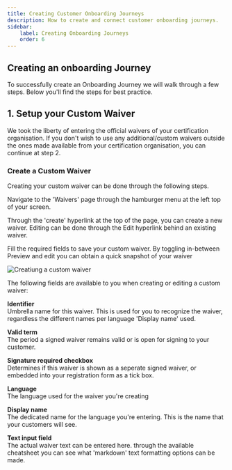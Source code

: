 ```yaml
---
title: Creating Customer Onboarding Journeys
description: How to create and connect customer onboarding journeys.
sidebar:
    label: Creating Onboarding Journeys
    order: 6
---
```


## Creating an onboarding Journey
To successfully create an Onboarding Journey we will walk through a few steps. Below you'll find the steps for best practice.
<!-- 1. **1.** Setup your Custom Waivers
2. **2.** Set out the different journeys (and customize registration forms)
3. **3.** Connect the desired waivers to each Journey  -->

## 1. Setup your Custom Waiver
We took the liberty of entering the official waivers of your certification organisation. If you don't wish to use any additional/custom waivers outside the ones made available from your certification organisation, you can continue at step 2. 

### Create a Custom Waiver
Creating your custom waiver can be done through the following steps.  

<div class="text-grid">
  <div class="text-item">
    <p>Navigate to the 'Waivers' page through the hamburger menu at the left top of your screen.</p>
  </div>
  <div class="text-item">
    <p>Through the 'create' hyperlink at the top of the page, you can create a new waiver. Editing can be done through the Edit hyperlink behind an existing waiver.</p>
  </div>
  <div class="text-item">
    <p>Fill the required fields to save your custom waiver. By toggling in-between Preview and edit you can obtain a quick snapshot of your waiver</p>
  </div>
</div>

<div class="image-container">
  <img src="/images/creating_a_custom_waiver.png" alt="Creatiung a custom waiver">
</div>

The following fields are available to you when creating or editing a custom waiver: </br>

**Identifier**</br>
Umbrella name for this waiver. This is used for you to recognize the waiver, regardless the different names per language 'Display name' used.</br>

**Valid term**</br>
The period a signed waiver remains valid or is open for signing to your customer. </br>

**Signature required checkbox** </br>
Determines if this waiver is shown as a seperate signed waiver, or embedded into your registration form as a tick box.</br> 

**Language**</br>
The language used for the waiver you're creating</br>

**Display name** </br>
The dedicated name for the language you're entering. This is the name that your customers will see.</br>

**Text input field** </br>
The actual waiver text can be entered here. through the available cheatsheet you can see what 'markdown' text formatting options can be made.</br>
</div>

